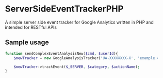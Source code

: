 # ServerSideEventTrackerPHP

A simple server side event tracker for Google Analytics written in PHP and intended for RESTful APIs


## Sample usage

``` php
function sendComplexEventAnalysisNew($cmd, $userId){
    $newTracker = new GoogleAnalysisTracker('UA-XXXXXXXX-X', 'example.com', $userId);

    $newTracker->trackEvent($_SERVER, $category, $actionName);
}
```

